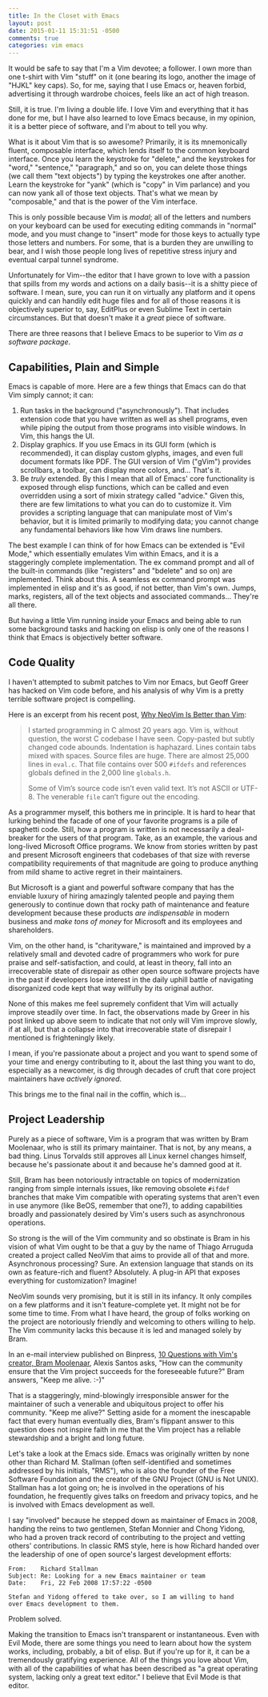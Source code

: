 ```yaml
---
title: In the Closet with Emacs
layout: post
date: 2015-01-11 15:31:51 -0500
comments: true
categories: vim emacs
---
```

It would be safe to say that I'm a Vim devotee; a follower. I own more than one
t-shirt with Vim "stuff" on it (one bearing its logo, another the image of
"HJKL" key caps). So, for me, saying that I use Emacs or, heaven forbid,
advertising it through wardrobe choices, feels like an act of high treason.

Still, it is true. I'm living a double life. I love Vim and everything that it
has done for me, but I have also learned to love Emacs because, in my opinion,
it is a better piece of software, and I'm about to tell you why.<!--more-->

What is it about Vim that is so awesome? Primarily, it is its mnemonically
fluent, composable interface, which lends itself to the common keyboard
interface. Once you learn the keystroke for "delete," and the keystrokes for
"word," "sentence," "paragraph," and so on, you can delete those things (we call
them "text objects") by typing the keystrokes one after another. Learn the
keystroke for "yank" (which is "copy" in Vim parlance) and you can now yank all
of those text objects. That's what we mean by "composable," and that is the
power of the Vim interface.

This is only possible because Vim is *modal*; all of the letters and numbers on
your keyboard can be used for executing editing commands in "normal" mode, and
you must change to "insert" mode for those keys to actually type those letters
and numbers. For some, that is a burden they are unwilling to bear, and I wish
those people long lives of repetitive stress injury and eventual carpal tunnel
syndrome.

Unfortunately for Vim--the editor that I have grown to love with a passion that
spills from my words and actions on a daily basis--it is a shitty piece of
software. I mean, sure, you can run it on virtually any platform and it opens
quickly and can handily edit huge files and for all of those reasons it is
objectively superior to, say, EditPlus or even Sublime Text in certain
circumstances. But that doesn't make it a *great* piece of software.

There are three reasons that I believe Emacs to be superior to Vim *as a
software package*.

## Capabilities, Plain and Simple

Emacs is capable of more. Here are a few things that Emacs can do that Vim
simply cannot; it can:

1. Run tasks in the background ("asynchronously"). That includes extension code
   that you have written as well as shell programs, even while piping the output
   from those programs into visible windows. In Vim, this hangs the UI.
2. Display graphics. If you use Emacs in its GUI form (which is recommended), it
   can display custom glyphs, images, and even full document formats like
   PDF. The GUI version of Vim ("gVim") provides scrollbars, a toolbar, can
   display more colors, and... That's it.
3. Be *truly* extended. By this I mean that all of Emacs' core functionality is
   exposed through elisp functions, which can be called and even overridden
   using a sort of mixin strategy called "advice." Given this, there are few
   limitations to what you can do to customize it. Vim provides a scripting
   language that can manipulate most of Vim's behavior, but it is limited
   primarily to modifying data; you cannot change any fundamental behaviors like
   how Vim draws line numbers.

The best example I can think of for how Emacs can be extended is "Evil Mode,"
which essentially emulates Vim within Emacs, and it is a staggeringly complete
implementation. The ex command prompt and all of the built-in commands (like
"registers" and "bdelete" and so on) are implemented. Think about this. A
seamless ex command prompt was implemented in elisp and it's as good, if not
better, than Vim's own. Jumps, marks, registers, all of the text objects and
associated commands... They're all there.

But having a little Vim running inside your Emacs and being able to run some
background tasks and hacking on elisp is only one of the reasons I think that
Emacs is objectively better software.

## Code Quality

I haven't attempted to submit patches to Vim nor Emacs, but Geoff Greer has
hacked on Vim code before, and his analysis of why Vim is a pretty terrible
software project is compelling.

Here is an excerpt from his recent post, [Why NeoVim Is Better than Vim](http://geoff.greer.fm/2015/01/15/why-neovim-is-better-than-vim/):

> I started programming in C almost 20 years ago. Vim is, without question, the
> worst C codebase I have seen. Copy-pasted but subtly changed code
> abounds. Indentation is haphazard. Lines contain tabs mixed with
> spaces. Source files are huge. There are almost 25,000 lines in `eval.c`. That
> file contains over 500 `#ifdefs` and references globals defined in the 2,000
> line `globals.h`.
> 
> Some of Vim’s source code isn’t even valid text. It’s not
> ASCII or UTF-8. The venerable `file` can’t figure out the encoding.

As a programmer myself, this bothers me in principle. It is hard to hear that
lurking behind the facade of one of your favorite programs is a pile of
spaghetti code. Still, how a program is written is not necessarily a deal-breaker
for the users of that program. Take, as an example, the various and long-lived
Microsoft Office programs. We know from stories written by past and present
Microsoft engineers that codebases of that size with reverse compatibility
requirements of that magnitude are going to produce anything from mild shame to
active regret in their maintainers.

But Microsoft is a giant and powerful software company that has the enviable
luxury of hiring amazingly talented people and paying them generously to
continue down that rocky path of maintenance and feature development because
these products *are indispensable* in modern business and *make tons of money*
for Microsoft and its employees and shareholders.

Vim, on the other hand, is "charityware," is maintained and improved by a
relatively small and devoted cadre of programmers who work for pure praise and
self-satisfaction, and could, at least in theory, fall into an irrecoverable
state of disrepair as other open source software projects have in the past if
developers lose interest in the daily uphill battle of navigating disorganized
code kept that way willfully by its original author.

None of this makes me feel supremely confident that Vim will actually improve
steadily over time. In fact, the observations made by Greer in his post linked
up above seem to indicate that not only will Vim improve slowly, if at all, but
that a collapse into that irrecoverable state of disrepair I mentioned is
frighteningly likely.

I mean, if you're passionate about a project and you want to spend some of your
time and energy contributing to it, about the last thing you want to do,
especially as a newcomer, is dig through decades of cruft that core project
maintainers have *actively ignored*.

This brings me to the final nail in the coffin, which is...

## Project Leadership

Purely as a piece of software, Vim is a program that was written by Bram
Moolenaar, who is still its primary maintainer. That is not, by any means, a bad
thing. Linus Torvalds still approves all Linux kernel changes himself, because
he's passionate about it and because he's damned good at it.

Still, Bram has been notoriously intractable on topics of modernization ranging
from simple internals issues, like removing obsolete `#ifdef` branches that make
Vim compatible with operating systems that aren't even in use anymore (like
BeOS, remember that one?), to adding capabilities broadly and passionately
desired by Vim's users such as asynchronous operations.

So strong is the will of the Vim community and so obstinate is Bram in his
vision of what Vim ought to be that a guy by the name of Thiago Arruguda created
a project called NeoVim that aims to provide all of that and more. Asynchronous
processing? Sure. An extension language that stands on its own as feature-rich
and fluent? Absolutely. A plug-in API that exposes everything for customization?
Imagine!

NeoVim sounds very promising, but it is still in its infancy. It only compiles
on a few platforms and it isn't feature-complete yet. It might not be for some
time to time. From what I have heard, the group of folks working on the project
are notoriously friendly and welcoming to others willing to help. The Vim
community lacks this because it is led and managed solely by Bram.

In an e-mail interview published on Binpress,
[10 Questions with Vim's creator, Bram Moolenaar](http://www.binpress.com/blog/2014/11/19/vim-creator-bram-moolenaar-interview/),
Alexis Santos asks, "How can the community ensure that the Vim project succeeds
for the foreseeable future?" Bram answers, "Keep me alive. :-)"

That is a staggeringly, mind-blowingly irresponsible answer for the maintainer
of such a venerable and ubiquitous project to offer his community. "Keep me
alive?" Setting aside for a moment the inescapable fact that every human
eventually dies, Bram's flippant answer to this question does not inspire faith
in me that the Vim project has a reliable stewardship and a bright and long
future.

Let's take a look at the Emacs side. Emacs was originally written by none other
than Richard M. Stallman (often self-identified and sometimes addressed by his
initials, "RMS"), who is also the founder of the Free Software Foundation and
the creator of the GNU Project (GNU is Not UNIX). Stallman has a lot going on;
he is involved in the operations of his foundation, he frequently gives talks on
freedom and privacy topics, and he is involved with Emacs development as well.

I say "involved" because he stepped down as maintainer of Emacs in 2008, handing
the reins to two gentlemen, Stefan Monnier and Chong Yidong, who had a proven
track record of contributing to the project and vetting others'
contributions. In classic RMS style, here is how Richard handed over the
leadership of one of open source's largest development efforts:

```
From:	 Richard Stallman
Subject: Re: Looking for a new Emacs maintainer or team
Date:    Fri, 22 Feb 2008 17:57:22 -0500

Stefan and Yidong offered to take over, so I am willing to hand
over Emacs development to them.
```

Problem solved.

Making the transition to Emacs isn't transparent or instantaneous. Even with
Evil Mode, there are some things you need to learn about how the system works,
including, probably, a bit of elisp. But if you're up for it, it can be a
tremendously gratifying experience. All of the things you love about Vim, with
all of the capabilities of what has been described as "a great operating system,
lacking only a great text editor." I believe that Evil Mode is that editor.
